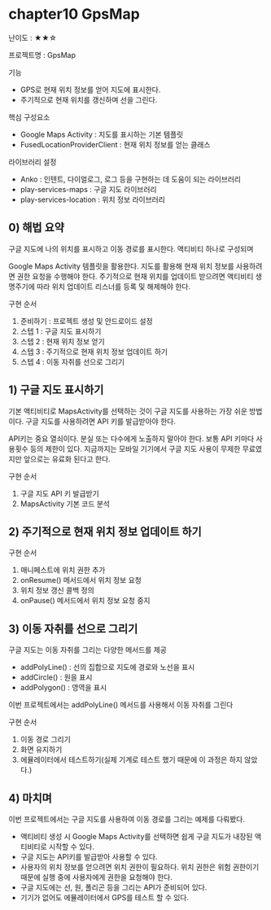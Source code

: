 # chapter10 GpsMap

난이도 : ★★☆

프로젝트명 : GpsMap

기능

- GPS로 현재 위치 정보를 얻어 지도에 표시한다.
- 주기적으로 현재 위치를 갱신하며 선을 그린다.

핵심 구성요소

- Google Maps Activity : 지도를 표시하는 기본 템플릿
- FusedLocationProviderClient : 현재 위치 정보를 얻는 클래스

라이브러리 설정

- Anko : 인텐트, 다이얼로그, 로그 등을 구현하는 데 도움이 되는 라이브러리
- play-services-maps : 구글 지도 라이브러리
- play-services-location : 위치 정보 라이브러리





## 0) 해법 요약

구글 지도에 나의 위치를 표시하고 이동 경로를 표시한다. 액티비티 하나로 구성되며

Google Maps Activity 템플릿을 활용한다. 지도를 활용해 현재 위치 정보를 사용하려면 권한 요청을 수행해야 한다. 주기적으로 현재 위치를 업데이트 받으려면 액티비티 생명주기에 따라 위치 업데이트 리스너를 등록 및 해제해야 한다.

구현 순서

1. 준비하기 : 프로젝트 생성 및 안드로이드 설정
2. 스텝 1 : 구글 지도 표시하기
3. 스텝 2 : 현재 위치 정보 얻기
4. 스텝 3 : 주기적으로 현재 위치 정보 업데이트 하기
5. 스텝 4 : 이동 자취를 선으로 그리기



## 1) 구글 지도 표시하기

기본 액티비티로 MapsActivity를 선택하는 것이 구글 지도를 사용하는 가장 쉬운 방법이다. 구글 지도를 사용하려면 API 키를 발급받아야 한다.

API키는 중요 열쇠이다. 분실 또는 다수에게 노출하지 말아야 한다. 보통 API 키마다 사용횟수 등의 제한이 있다. 지금까지는 모바일 기기에서 구글 지도 사용이 무제한 무료였지만 앞으로는 유료화 된다고 한다.

구현 순서

1. 구글 지도 API 키 발급받기
2. MapsActivity 기본 코드 분석





## 2) 주기적으로 현재 위치 정보 업데이트 하기

구현 순서

1. 매니페스트에 위치 권한 추가
2. onResume() 메서드에서 위치 정보 요청
3. 위치 정보 갱신 콜백 정의
4. onPause() 메서드에서 위치 정보 요청 중지







## 3) 이동 자취를 선으로 그리기

구글 지도는 이동 자취를 그리는 다양한 메서드를 제공

- addPolyLine() : 선의 집합으로 지도에 경로와 노선을 표시
- addCircle() : 원을 표시
- addPolygon() : 영역을 표시

이번 프로젝트에서는 addPolyLine() 메서드를 사용해서 이동 자취를 그린다

구현 순서

1. 이동 경로 그리기
2. 화면 유지하기
3. 에뮬레이터에서 테스트하기(실제 기계로 테스트 했기 때문에 이 과정은 하지 않았다.)







## 4) 마치며

이번 프로젝트에서는 구글 지도를 사용하여 이동 경로를 그리는 예제를 다뤄봤다.

- 액티비티 생성 시 Google Maps Activity를 선택하면 쉽게 구글 지도가 내장된 액티비티로 시작할 수 있다.
- 구글 지도는 API키를 발급받아 사용할 수 있다.
- 사용자의 위치 정보를 얻으려면 위치 권한이 필요하다. 위치 권한은 위험 권한이기 때문에 실행 중에 사용자에게 권한을 요청해야 한다.
- 구글 지도에는 선, 원, 폴리곤 등을 그리는 API가 준비되어 있다.
- 기기가 없어도 에뮬레이터에서 GPS를 테스트 할 수 있다.





















